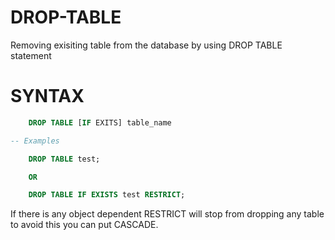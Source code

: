 # DROP-TABLE

Removing exisiting table from the database by using DROP TABLE statement


# SYNTAX 

```sql
    DROP TABLE [IF EXITS] table_name

-- Examples

    DROP TABLE test;

    OR 

    DROP TABLE IF EXISTS test RESTRICT;
```
If there is any object dependent RESTRICT will stop from dropping any table to avoid this you can put CASCADE.
